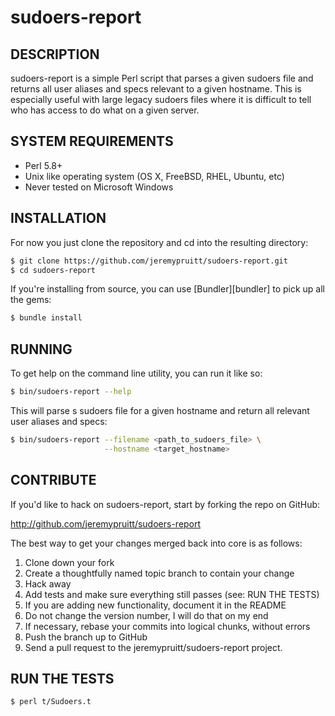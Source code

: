 sudoers-report
====================================

## DESCRIPTION

sudoers-report is a simple Perl script that parses a given sudoers file
and returns all user aliases and specs relevant to a given hostname. This
is especially useful with large legacy sudoers files where it is difficult
to tell who has access to do what on a given server.


## SYSTEM REQUIREMENTS

- Perl 5.8+
- Unix like operating system (OS X, FreeBSD, RHEL, Ubuntu, etc)
- Never tested on Microsoft Windows


## INSTALLATION

For now you just clone the repository and cd into the resulting directory:

```bash
$ git clone https://github.com/jeremypruitt/sudoers-report.git
$ cd sudoers-report
```

If you're installing from source, you can use [Bundler][bundler] to pick up all the
gems:

```bash
$ bundle install
```

## RUNNING

To get help on the command line utility, you can run it like so:

```bash
$ bin/sudoers-report --help
```

This will parse s sudoers file for a given hostname and return all
relevant user aliases and specs:

```bash
$ bin/sudoers-report --filename <path_to_sudoers_file> \
                     --hostname <target_hostname>
```


## CONTRIBUTE

If you'd like to hack on sudoers-report, start by forking the repo on GitHub:

http://github.com/jeremypruitt/sudoers-report

The best way to get your changes merged back into core is as follows:

1. Clone down your fork
1. Create a thoughtfully named topic branch to contain your change
1. Hack away
1. Add tests and make sure everything still passes (see: RUN THE TESTS)
1. If you are adding new functionality, document it in the README
1. Do not change the version number, I will do that on my end
1. If necessary, rebase your commits into logical chunks, without errors
1. Push the branch up to GitHub
1. Send a pull request to the jeremypruitt/sudoers-report project.


## RUN THE TESTS

```bash
$ perl t/Sudoers.t
```

